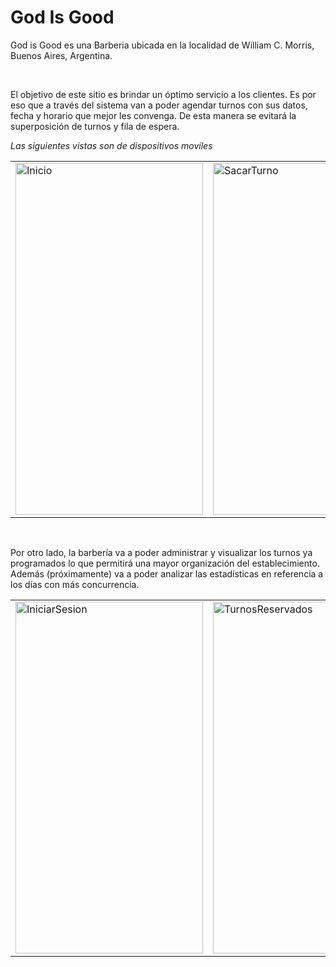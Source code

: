 <h1>God Is Good</h1>

<p>God is Good es una Barberia ubicada en la localidad de William C. Morris, Buenos Aires, Argentina.</p>

<br>

<p>El objetivo de este sitio es brindar un óptimo servicio a los clientes. Es por eso que a través del sistema van a poder agendar turnos con sus datos, fecha y horario que mejor les convenga.
De esta manera se evitará la superposición de turnos y fila de espera.</p>

<p><i>Las siguientes vistas son de dispositivos moviles</i></p>

<table>
  <tr>
  <td>
    
  <img width="300" height="563" alt="Inicio" src="https://github.com/user-attachments/assets/1f10f902-03c1-4d48-902c-881e9b85184f" />
  </td>
    
  <td>
    
  <img width="300" height="563" alt="SacarTurno" src="https://github.com/user-attachments/assets/6367ca50-90f9-491b-b96f-15be47f373fb" />
  </td>
  </tr>
</table>

<br>

<p>Por otro lado, la barbería va a poder administrar y visualizar los turnos ya programados lo que permitirá una mayor organización del establecimiento. 
Además (próximamente) va a poder analizar las estadísticas en referencia a los días con más concurrencia.</p>


<table>
  <tr>

  <td>
    
  <img width="300" height="563" alt="IniciarSesion" src="https://github.com/user-attachments/assets/0982a120-afa0-4f33-b241-bb1b367856b7" />
  </td>

  <td>
    
   <img width="300" height="563" alt="TurnosReservados" src="https://github.com/user-attachments/assets/ea4cf170-3843-4017-9250-556f24b7e2e2" />
  </td>
  </tr>
</table>


